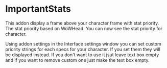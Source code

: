 # ImportantStats
 
This addon display a frame above your character frame with stat priority. 
The stat priority based on WoWHead. You can now see the stat priority for character.

 
Using addon settings in the Interface settings window you can set custom priority strings for each specs for your character. 
If you set them they will be displayed instead. 
If you don't want to use it jsut leave text box empty and if you want to remove custom one just make the text box empty.

 